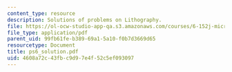 ```yaml
---
content_type: resource
description: Solutions of problems on Lithography.
file: https://ol-ocw-studio-app-qa.s3.amazonaws.com/courses/6-152j-micro-nano-processing-technology-fall-2005/4608a72c43fbc9d97e4f52c5ef093097_ps6_solution.pdf
file_type: application/pdf
parent_uid: 99fb61fe-b389-69a1-5a10-f0b7d3669d65
resourcetype: Document
title: ps6_solution.pdf
uid: 4608a72c-43fb-c9d9-7e4f-52c5ef093097
---
```

